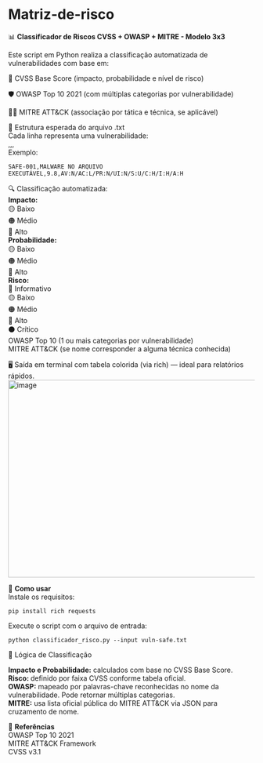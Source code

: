 # Matriz-de-risco
📊 <b>Classificador de Riscos CVSS + OWASP + MITRE - Modelo 3x3<br></b>

Este script em Python realiza a classificação automatizada de vulnerabilidades com base em:<br>

🎯 CVSS Base Score (impacto, probabilidade e nível de risco)<br>

🛡️ OWASP Top 10 2021 (com múltiplas categorias por vulnerabilidade)<br>

🕵️‍♂️ MITRE ATT&CK (associação por tática e técnica, se aplicável)<br>


📁 Estrutura esperada do arquivo .txt<br>
Cada linha representa uma vulnerabilidade:<br>
<ID>,<Nome>,<CVSS Base Score>,<Vetores CVSS><br>
Exemplo:
    
    SAFE-001,MALWARE NO ARQUIVO EXECUTÁVEL,9.8,AV:N/AC:L/PR:N/UI:N/S:U/C:H/I:H/A:H

🔍 Classificação automatizada:<br>
  <b>Impacto:</b> <br>
  🟡 Baixo <br>
  🟠 Médio <br> 
  🔴 Alto<br>
  <b>Probabilidade:</b> <br>
  🟡 Baixo  <br>
  🟠 Médio  <br>
  🔴 Alto<br>
  <b>Risco:</b><br>
  🔵 Informativo <br>
  🟡 Baixo <br>
  🟠 Médio <br>
  🔴 Alto <br>
  ⚫ Crítico<br>
  OWASP Top 10 (1 ou mais categorias por vulnerabilidade)<br>
  MITRE ATT&CK (se nome corresponder a alguma técnica conhecida)<br>

🖥️ Saída em terminal com tabela colorida (via rich) — ideal para relatórios rápidos.<br>
<img width="1337" height="403" alt="image" src="https://github.com/user-attachments/assets/3a722abe-19e8-49c0-804e-07683af11fa0" />

🚀 <b>Como usar<br></b>
Instale os requisitos:<br>

    pip install rich requests

Execute o script com o arquivo de entrada:<br>

    python classificador_risco.py --input vuln-safe.txt

🧠 Lógica de Classificação<br>

<b>Impacto e Probabilidade:</b> calculados com base no CVSS Base Score.<br>
<b>Risco: </b>definido por faixa CVSS conforme tabela oficial.<br>
<b>OWASP:</b> mapeado por palavras-chave reconhecidas no nome da vulnerabilidade. Pode retornar múltiplas categorias.<br>
<b>MITRE:</b> usa lista oficial pública do MITRE ATT&CK via JSON para cruzamento de nome.<br>

📌 <b>Referências<br></b>
OWASP Top 10 2021<br>
MITRE ATT&CK Framework<br>
CVSS v3.1<br>
